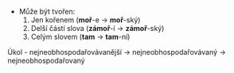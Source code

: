 - Může být tvořen:
	1. Jen kořenem (**moř**-e -> **moř**-ský)
	2. Delší částí slova (**zámoř**-í -> **zámoř**-ský)
	3. Celým slovem (**tam** -> **tam**-ní)

Úkol - nejneobhospodařovávanější -> nejneobhospodařovávaný -> nejneobhospodařovaný